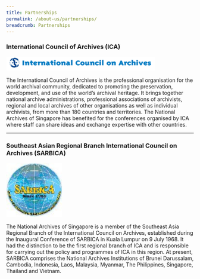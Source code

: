 ```yaml
---
title: Partnerships
permalink: /about-us/partnerships/
breadcrumb: Partnerships
---
```

###  International Council of Archives (ICA)

<img src="/images/ica.gif" alt="International Council on Archives" style="width:400px;">

The International Council of Archives is the professional organisation for the world archival community, dedicated to promoting the preservation, development, and use of the world’s archival heritage. It brings together national archive administrations, professional associations of archivists, regional and local archives of other organisations as well as individual archivists, from more than 180 countries and territories. The National Archives of Singapore has benefited for the conferences organised by ICA where staff can share ideas and exchange expertise with other countries.

<hr>

### Southeast Asian Regional Branch International Council on Archives (SARBICA)

<img src="/images/sarbica.jpg" alt="Sarbica" style="width:150px;">

The National Archives of Singapore is a member of the Southeast Asia Regional Branch of the International Council on Archives, established during the Inaugural Conference of SARBICA in Kuala Lumpur on 9 July 1968. It had the distinction to be the first regional branch of ICA and is responsible for carrying out the policy and programmes of ICA in this region. At present, SARBICA comprises the National Archives Institutions of Brunei Darussalam, Cambodia, Indonesia, Laos, Malaysia, Myanmar, The Philippines, Singapore, Thailand and Vietnam.